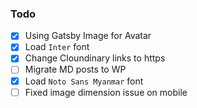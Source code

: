 ### Todo

- [x] Using Gatsby Image for Avatar
- [x] Load `Inter` font
- [x] Change Cloundinary links to https
- [ ] Migrate MD posts to WP
- [x] Load `Noto Sans Myanmar` font
- [ ] Fixed image dimension issue on mobile
